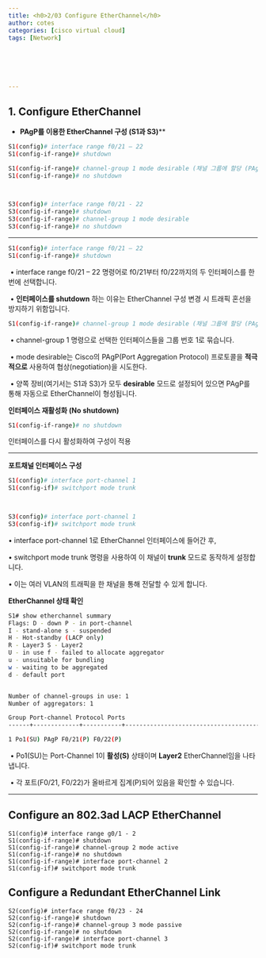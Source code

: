 ```yaml
---
title: <h0>2/03 Configure EtherChannel</h0>
author: cotes   
categories: [cisco virtual cloud]
tags: [Network]






---
```


## 1. **Configure EtherChannel**



* **PAgP를 이용한 EtherChannel 구성 (S1과 S3)****

```bash
S1(config)# interface range f0/21 – 22	
S1(config-if-range)# shutdown

S1(config-if-range)# channel-group 1 mode desirable (채널 그룹에 할당 (PAgP Desirable 모드))
S1(config-if-range)# no shutdown

 

S3(config)# interface range f0/21 - 22
S3(config-if-range)# shutdown
S3(config-if-range)# channel-group 1 mode desirable
S3(config-if-range)# no shutdown
```

------



```bash
S1(config)# interface range f0/21 – 22	
S1(config-if-range)# shutdown
```

​	•	interface range f0/21 – 22 명령어로 f0/21부터 f0/22까지의 두 인터페이스를 한 번에 선택합니다.

​	•	**인터페이스를 shutdown** 하는 이유는 EtherChannel 구성 변경 시 트래픽 혼선을 방지하기 위함입니다.

```bash
S1(config-if-range)# channel-group 1 mode desirable (채널 그룹에 할당 (PAgP Desirable 모드))
```

​	•	channel-group 1 명령으로 선택한 인터페이스들을 그룹 번호 1로 묶습니다.

​	•	mode desirable는 Cisco의 PAgP(Port Aggregation Protocol) 프로토콜을 **적극적으로** 사용하여 협상(negotiation)을 시도한다.

​	•	양쪽 장비(여기서는 S1과 S3)가 모두 **desirable** 모드로 설정되어 있으면 PAgP를 통해 자동으로 EtherChannel이 형성됩니다.

**인터페이스 재활성화 (No shutdown)**

```bash
S1(config-if-range)# no shutdown
```

인터페이스를 다시 활성화하여 구성이 적용

------

**포트채널 인터페이스 구성**

```bash
S1(config)# interface port-channel 1
S1(config-if)# switchport mode trunk

 

S3(config)# interface port-channel 1
S3(config-if)# switchport mode trunk

```

•	interface port-channel 1로 EtherChannel 인터페이스에 들어간 후,

•	switchport mode trunk 명령을 사용하여 이 채널이 **trunk** 모드로 동작하게 설정합니다.

•	이는 여러 VLAN의 트래픽을 한 채널을 통해 전달할 수 있게 합니다.

**EtherChannel 상태 확인**

```bash
S1# show etherchannel summary
Flags: D - down P - in port-channel
I - stand-alone s - suspended
H - Hot-standby (LACP only)
R - Layer3 S - Layer2
U - in use f - failed to allocate aggregator
u - unsuitable for bundling
w - waiting to be aggregated
d - default port


Number of channel-groups in use: 1
Number of aggregators: 1

Group Port-channel Protocol Ports
------+-------------+-----------+----------------------------------------

1 Po1(SU) PAgP F0/21(P) F0/22(P)
```

​	•	Po1(SU)는 Port-Channel 1이 **활성(S)** 상태이며 **Layer2** EtherChannel임을 나타냅니다.

​	•	각 포트(F0/21, F0/22)가 올바르게 집계(P)되어 있음을 확인할 수 있습니다.



------

## Configure an 802.3ad LACP EtherChannel

```
S1(config)# interface range g0/1 - 2
S1(config-if-range)# shutdown
S1(config-if-range)# channel-group 2 mode active
S1(config-if-range)# no shutdown
S1(config-if-range)# interface port-channel 2
S1(config-if)# switchport mode trunk
```



## Configure a Redundant EtherChannel Link

```
S2(config)# interface range f0/23 - 24
S2(config-if-range)# shutdown
S2(config-if-range)# channel-group 3 mode passive
S2(config-if-range)# no shutdown
S2(config-if-range)# interface port-channel 3
S2(config-if)# switchport mode trunk
```

